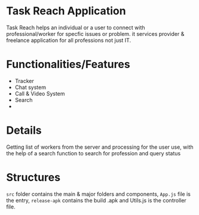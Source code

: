 # Task Reach Application

Task Reach helps an individual or a user to connect with professional/worker for specfic issues or problem. it services provider & 
freelance application for all professions not just IT.

# Functionalities/Features

- Tracker
- Chat system
- Call & Video System
- Search
- 

# Details
Getting list of workers from the server and processing for the user use, with the help of a search function to search for profession and query status

# Structures
`src` folder contains the main & major folders and components, `App.js` file is the entry, `release-apk` contains the build .apk and Utils.js is the controller file. 
